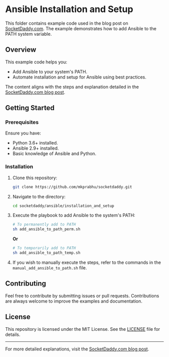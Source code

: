 
# Ansible Installation and Setup

This folder contains example code used in the blog post on [SocketDaddy.com](https://socketdaddy.com/ansible/adding-ansible-to-path/?utm_source=github&utm_medium=example_code&utm_campaign=readme). The example demonstrates how to add Ansible to the PATH system variable.

## Overview

This example code helps you:
- Add Ansible to your system's PATH.
- Automate installation and setup for Ansible using best practices.

The content aligns with the steps and explanation detailed in the [SocketDaddy.com blog post](https://socketdaddy.com/ansible/adding-ansible-to-path/?utm_source=github&utm_medium=example_code&utm_campaign=readme).

## Getting Started

### Prerequisites
Ensure you have:
- Python 3.6+ installed.
- Ansible 2.9+ installed.
- Basic knowledge of Ansible and Python.

### Installation

1. Clone this repository:
   ```bash
   git clone https://github.com/mkprabhu/socketdaddy.git
   ```
2. Navigate to the directory:
   ```bash
   cd socketdaddy/ansible/installation_and_setup
   ```
3. Execute the playbook to add Ansible to the system's PATH:
   ```bash
   # To permanently add to PATH
   sh add_ansible_to_path_perm.sh
   ```
   **Or**
   ```bash
   # To temporarily add to PATH
   sh add_ansible_to_path_temp.sh
   ```
4. If you wish to manually execute the steps, refer to the commands in the `manual_add_ansible_to_path.sh` file.


## Contributing

Feel free to contribute by submitting issues or pull requests. Contributions are always welcome to improve the examples and documentation.

## License

This repository is licensed under the MIT License. See the [LICENSE](LICENSE) file for details.

---

For more detailed explanations, visit the [SocketDaddy.com blog post](https://socketdaddy.com/ansible/adding-ansible-to-path/?utm_source=github&utm_medium=example_code&utm_campaign=readme).
